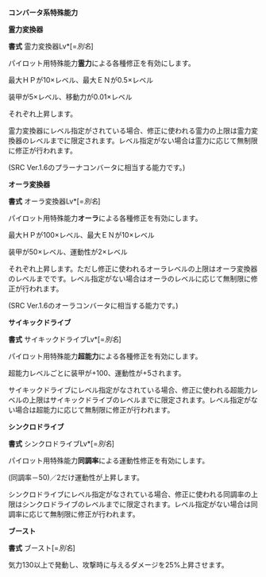 **コンバータ系特殊能力**

**霊力変換器**

**書式** 霊力変換器Lv\*[=*別名*]

パイロット用特殊能力**霊力**による各種修正を有効にします。

最大ＨＰが10×レベル、最大ＥＮが0.5×レベル

装甲が5×レベル、移動力が0.01×レベル

それぞれ上昇します。

霊力変換器にレベル指定がされている場合、修正に使われる霊力の上限は霊力変換器のレベルまでに限定されます。レベル指定がない場合は霊力に応じて無制限に修正が行われます。

(SRC Ver.1.6のプラーナコンバータに相当する能力です。)

**オーラ変換器**

**書式** オーラ変換器Lv\*[=*別名*]

パイロット用特殊能力**オーラ**による各種修正を有効にします。

最大ＨＰが100×レベル、最大ＥＮが10×レベル

装甲が50×レベル、運動性が2×レベル

それぞれ上昇します。ただし修正に使われるオーラレベルの上限はオーラ変換器のレベルまでです。レベル指定がない場合はオーラのレベルに応じて無制限に修正が行われます。

(SRC Ver.1.6のオーラコンバータに相当する能力です。)

**サイキックドライブ**

**書式** サイキックドライブLv\*[=*別名*]

パイロット用特殊能力**超能力**による各種修正を有効にします。

超能力レベルごとに装甲が+100、運動性が+5されます。

サイキックドライブにレベル指定がなされている場合、修正に使われる超能力レベルの上限はサイキックドライブのレベルまでに限定されます。レベル指定がない場合は超能力に応じて無制限に修正が行われます。

**シンクロドライブ**

**書式** シンクロドライブLv\*[=*別名*]

パイロット用特殊能力**同調率**による運動性修正を有効にします。

(同調率－50)／2だけ運動性が上昇します。

シンクロドライブにレベル指定がなされている場合、修正に使われる同調率の上限はシンクロドライブのレベルまでに限定されます。レベル指定がない場合は同調率に応じて無制限に修正が行われます。

**ブースト**

**書式** ブースト[=*別名*]

気力130以上で発動し、攻撃時に与えるダメージを25%上昇させます。

